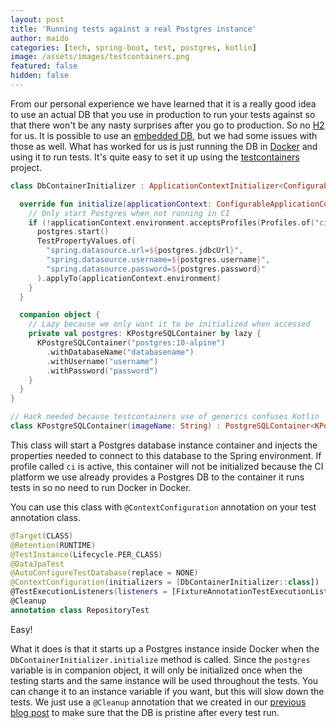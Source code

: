 ```yaml
---
layout: post
title: 'Running tests against a real Postgres instance'
author: maido
categories: [tech, spring-boot, test, postgres, kotlin]
image: /assets/images/testcontainers.png
featured: false
hidden: false
---
```


From our personal experience we have learned that it is a really good idea to use an actual DB that you use in production to run your tests against so that there won't be any nasty surprises after you go to production. So no [H2](https://h2database.com/html/main.html) for us. It is possible to use an [embedded DB](https://github.com/yandex-qatools/postgresql-embedded), but we had some issues with those as well. What has worked for us is just running the DB in [Docker](https://www.docker.com/) and using it to run tests. It's quite easy to set it up using the [testcontainers](https://www.testcontainers.org/) project.

```kotlin
class DbContainerInitializer : ApplicationContextInitializer<ConfigurableApplicationContext> {

  override fun initialize(applicationContext: ConfigurableApplicationContext) {
    // Only start Postgres when not running in CI
    if (!applicationContext.environment.acceptsProfiles(Profiles.of("ci"))) {
      postgres.start()
      TestPropertyValues.of(
        "spring.datasource.url=${postgres.jdbcUrl}",
        "spring.datasource.username=${postgres.username}",
        "spring.datasource.password=${postgres.password}"
      ).applyTo(applicationContext.environment)
    }
  }

  companion object {
    // Lazy because we only want it to be initialized when accessed
    private val postgres: KPostgreSQLContainer by lazy {
      KPostgreSQLContainer("postgres:10-alpine")
        .withDatabaseName("databasename")
        .withUsername("username")
        .withPassword("password")
    }
  }
}

// Hack needed because testcontainers use of generics confuses Kotlin
class KPostgreSQLContainer(imageName: String) : PostgreSQLContainer<KPostgreSQLContainer>(imageName)
```

This class will start a Postgres database instance container and injects the properties needed to connect to this database to the Spring environment. If profile called `ci` is active, this container will not be initialized because the CI platform we use already provides a Postgres DB to the container it runs tests in so no need to run Docker in Docker.

You can use this class with `@ContextConfiguration` annotation on your test annotation class. 

```kotlin
@Target(CLASS)
@Retention(RUNTIME)
@TestInstance(Lifecycle.PER_CLASS)
@DataJpaTest
@AutoConfigureTestDatabase(replace = NONE)
@ContextConfiguration(initializers = [DbContainerInitializer::class])
@TestExecutionListeners(listeners = [FixtureAnnotationTestExecutionListener::class], mergeMode = MERGE_WITH_DEFAULTS)
@Cleanup
annotation class RepositoryTest
```

Easy!

What it does is that it starts up a Postgres instance inside Docker when the `DbContainerInitializer.initialize` method is called. Since the `postgres` variable is in companion object, it will only be initialized once when the testing starts and the same instance will be used throughout the tests. You can change it to an instance variable if you want, but this will slow down the tests. We just use a `@Cleanup` annotation that we created in our [previous blog post](https://blog.producement.com/tech/spring-boot/test/kotlin/2019/03/27/declarative-spring-junit.html) to make sure that the DB is pristine after every test run.